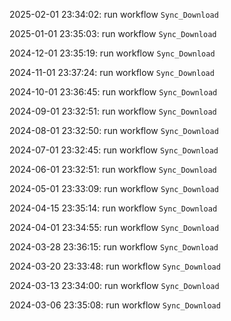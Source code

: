 2025-02-01 23:34:02: run workflow `Sync_Download` 

2025-01-01 23:35:03: run workflow `Sync_Download` 

2024-12-01 23:35:19: run workflow `Sync_Download` 

2024-11-01 23:37:24: run workflow `Sync_Download` 

2024-10-01 23:36:45: run workflow `Sync_Download` 

2024-09-01 23:32:51: run workflow `Sync_Download` 

2024-08-01 23:32:50: run workflow `Sync_Download` 

2024-07-01 23:32:45: run workflow `Sync_Download` 

2024-06-01 23:32:51: run workflow `Sync_Download` 

2024-05-01 23:33:09: run workflow `Sync_Download` 

2024-04-15 23:35:14: run workflow `Sync_Download` 

2024-04-01 23:34:55: run workflow `Sync_Download` 

2024-03-28 23:36:15: run workflow `Sync_Download` 

2024-03-20 23:33:48: run workflow `Sync_Download` 

2024-03-13 23:34:00: run workflow `Sync_Download` 

2024-03-06 23:35:08: run workflow `Sync_Download` 


